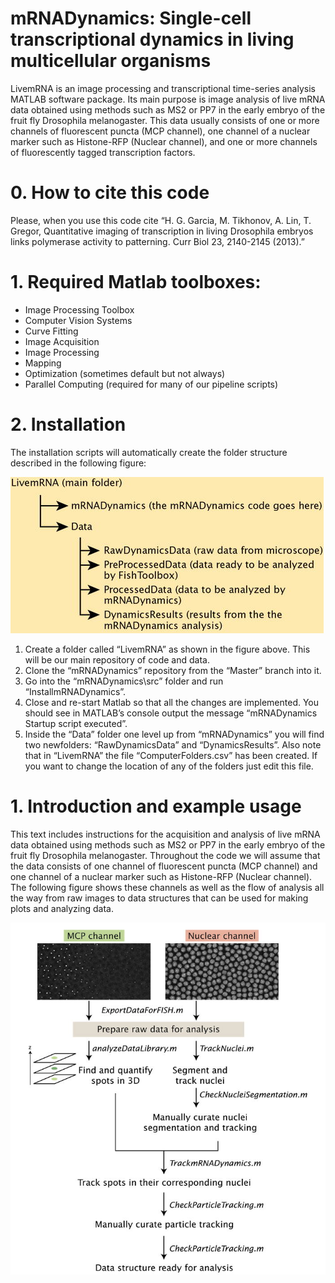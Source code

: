 # mRNADynamics: Single-cell transcriptional dynamics in living multicellular organisms
LivemRNA is an image processing and transcriptional time-series analysis MATLAB software package. Its main purpose is image analysis of live mRNA data obtained using methods such as MS2 or PP7 in the early embryo of the fruit fly Drosophila melanogaster. This data usually consists of one or more channels of fluorescent puncta (MCP channel), one channel of a nuclear marker such as Histone-RFP (Nuclear channel), and one or more channels of fluorescently tagged transcription factors.

# 0. How to cite this code

Please, when you use this code cite “H. G. Garcia, M. Tikhonov, A. Lin, T. Gregor, Quantitative imaging of transcription in living Drosophila embryos links polymerase activity to patterning. Curr Biol 23, 2140-2145 (2013).”

# 1. Required Matlab toolboxes:

- Image Processing Toolbox
- Computer Vision Systems
- Curve Fitting
- Image Acquisition
- Image Processing
- Mapping
- Optimization (sometimes default but not always)
- Parallel Computing (required for many of our pipeline scripts)

# 2. Installation

The installation scripts will automatically create the folder structure described in the following figure:

![installation-structure](https://github.com/GarciaLab/mRNADynamics/blob/master/doc/installation-structure.jpg?raw=true)

1. Create a folder called “LivemRNA” as shown in the figure above. This will be our main repository of code and data.
2. Clone the  “mRNADynamics” repository from the “Master” branch into it.
3. Go into the “mRNADynamics\src” folder and run “InstallmRNADynamics”.
4. Close and re-start Matlab so that all the changes are implemented. You should see in MATLAB’s console output the message “mRNADynamics Startup script executed”.
5. Inside the “Data” folder one level up from “mRNADynamics” you will find two newfolders: “RawDynamicsData” and “DynamicsResults”. Also note that in “LivemRNA” the file “ComputerFolders.csv” has been created. If you want to change the location of any of the folders just edit this file.

# 1. Introduction and example usage

This text includes instructions for the acquisition and analysis of live mRNA data obtained using methods such as MS2 or PP7 in the early embryo of the fruit fly Drosophila melanogaster. Throughout the code we will assume that the data consists of one channel of fluorescent puncta (MCP channel) and one channel of a nuclear marker such as Histone-RFP (Nuclear channel). The following figure shows these channels as well as the flow of analysis all the way from raw images to data structures that can be used for making plots and analyzing data.

![scripts-example-usage](https://github.com/GarciaLab/mRNADynamics/blob/master/doc/scripts-summary.jpg?raw=true)

